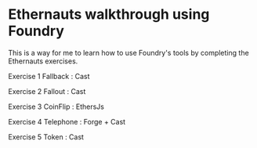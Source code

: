 # Ethernauts walkthrough using Foundry

This is a way for me to learn how to use Foundry's tools by completing the Ethernauts exercises.

Exercise 1 Fallback : Cast

Exercise 2 Fallout : Cast

Exercise 3 CoinFlip : EthersJs

Exercise 4 Telephone : Forge + Cast

Exercise 5 Token : Cast

